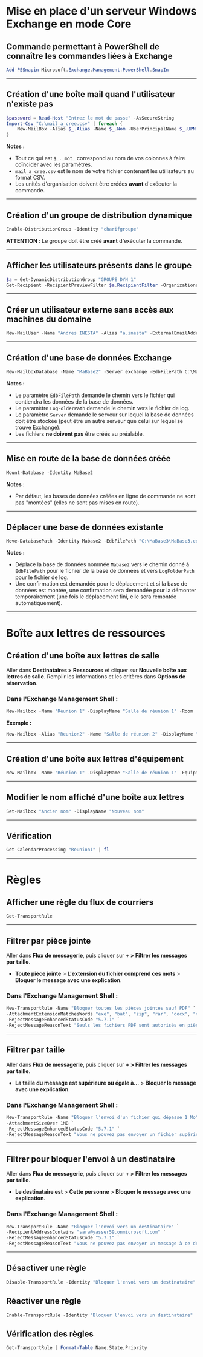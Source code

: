 # Mise en place d'un serveur Windows Exchange en mode Core

## Commande permettant à PowerShell de connaître les commandes liées à Exchange
```powershell
Add-PSSnapin Microsoft.Exchange.Management.PowerShell.SnapIn
```

---

## Création d'une boîte mail quand l'utilisateur n'existe pas
```powershell
$password = Read-Host "Entrez le mot de passe" -AsSecureString
Import-Csv "C:\mail_a_cree.csv" | foreach {
    New-MailBox -Alias $_.Alias -Name $_.Nom -UserPrincipalName $_.UPN -OrganizationalUnit $_.UNITOU -Password $password
}
```
**Notes :**
- Tout ce qui est `$_._mot_` correspond au nom de vos colonnes à faire coïncider avec les paramètres.
- `mail_a_cree.csv` est le nom de votre fichier contenant les utilisateurs au format CSV.
- Les unités d'organisation doivent être créées **avant** d'exécuter la commande.

---

## Création d'un groupe de distribution dynamique
```powershell
Enable-DistributionGroup -Identity "charifgroupe"
```
**ATTENTION :** Le groupe doit être créé **avant** d'exécuter la commande.

---

## Afficher les utilisateurs présents dans le groupe
```powershell
$a = Get-DynamicDistributionGroup "GROUPE DYN 1"
Get-Recipient -RecipientPreviewFilter $a.RecipientFilter -OrganizationalUnit $a.RecipientContainer
```

---

## Créer un utilisateur externe sans accès aux machines du domaine
```powershell
New-MailUser -Name "Andres INESTA" -Alias "a.inesta" -ExternalEmailAddress "a.inesta@gmail.com" -FirstName Andres -LastName INESTA -UserPrincipalName a.inesta@M2i.local -Password (ConvertTo-SecureString -String "Azerty1" -AsPlainText -Force)
```

---

## Création d'une base de données Exchange
```powershell
New-MailboxDatabase -Name "MaBase2" -Server exchange -EdbFilePath C:\Mabase2\Mabase2.edb -LogFolderPath C:\Mabase2\LogBase2
```
**Notes :**
- Le paramètre `EdbFilePath` demande le chemin vers le fichier qui contiendra les données de la base de données.
- Le paramètre `LogFolderPath` demande le chemin vers le fichier de log.
- Le paramètre `Server` demande le serveur sur lequel la base de données doit être stockée (peut être un autre serveur que celui sur lequel se trouve Exchange).
- Les fichiers **ne doivent pas** être créés au préalable.

---

## Mise en route de la base de données créée
```powershell
Mount-Database -Identity MaBase2
```
**Notes :**
- Par défaut, les bases de données créées en ligne de commande ne sont pas "montées" (elles ne sont pas mises en route).

---

## Déplacer une base de données existante
```powershell
Move-DatabasePath -Identity Mabase2 -EdbFilePath "C:\MaBase3\MaBase3.edb" -LogFolderPath C:\MaBase3\LogFolder
```
**Notes :**
- Déplace la base de données nommée `Mabase2` vers le chemin donné à `EdbFilePath` pour le fichier de la base de données et vers `LogFolderPath` pour le fichier de log.
- Une confirmation est demandée pour le déplacement et si la base de données est montée, une confirmation sera demandée pour la démonter temporairement (une fois le déplacement fini, elle sera remontée automatiquement).

---

# Boîte aux lettres de ressources
## Création d'une boîte aux lettres de salle
Aller dans **Destinataires > Ressources** et cliquer sur **Nouvelle boîte aux lettres de salle**.
Remplir les informations et les critères dans **Options de réservation**.

### Dans l'Exchange Management Shell :
```powershell
New-Mailbox -Name "Réunion 1" -DisplayName "Salle de réunion 1" -Room
```
**Exemple :**
```powershell
New-Mailbox -Alias "Reunion2" -Name "Salle de réunion 2" -DisplayName "Salle de réunion 2" -UserPrincipalName "reunion2@afci.local" –Room
```

---

## Création d'une boîte aux lettres d'équipement
```powershell
New-Mailbox -Name "Réunion 1" -DisplayName "Salle de réunion 1" -Equipment
```

---

## Modifier le nom affiché d'une boîte aux lettres
```powershell
Set-Mailbox "Ancien nom" -DisplayName "Nouveau nom"
```

---

## Vérification
```powershell
Get-CalendarProcessing "Reunion1" | fl
```

---

# Règles
## Afficher une règle du flux de courriers
```powershell
Get-TransportRule
```

---

## Filtrer par pièce jointe
Aller dans **Flux de messagerie**, puis cliquer sur **+ > Filtrer les messages par taille**.
- **Toute pièce jointe** > **L'extension du fichier comprend ces mots** > **Bloquer le message avec une explication**.

### Dans l'Exchange Management Shell :
```powershell
New-TransportRule -Name "Bloquer toutes les pièces jointes sauf PDF" `
-AttachmentExtensionMatchesWords "exe", "bat", "zip", "rar", "docx", "xlsx", "pptx", "txt" `
-RejectMessageEnhancedStatusCode "5.7.1" `
-RejectMessageReasonText "Seuls les fichiers PDF sont autorisés en pièce jointe."
```

---

## Filtrer par taille
Aller dans **Flux de messagerie**, puis cliquer sur **+ > Filtrer les messages par taille**.
- **La taille du message est supérieure ou égale à...** > **Bloquer le message avec une explication**.

### Dans l'Exchange Management Shell :
```powershell
New-TransportRule -Name "Bloquer l'envoi d'un fichier qui dépasse 1 Mo" `
-AttachmentSizeOver 1MB `
-RejectMessageEnhancedStatusCode "5.7.1" `
-RejectMessageReasonText "Vous ne pouvez pas envoyer un fichier supérieur à 1 Mo."
```

---

## Filtrer pour bloquer l'envoi à un destinataire
Aller dans **Flux de messagerie**, puis cliquer sur **+ > Filtrer les messages par taille**.
- **Le destinataire est** > **Cette personne** > **Bloquer le message avec une explication**.

### Dans l'Exchange Management Shell :
```powershell
New-TransportRule -Name "Bloquer l'envoi vers un destinataire" `
-RecipientAddressContains "sara@yasser59.onmicrosoft.com" `
-RejectMessageEnhancedStatusCode "5.7.1" `
-RejectMessageReasonText "Vous ne pouvez pas envoyer un message à ce destinataire."
```

---

## Désactiver une règle
```powershell
Disable-TransportRule -Identity "Bloquer l'envoi vers un destinataire"
```

## Réactiver une règle
```powershell
Enable-TransportRule -Identity "Bloquer l'envoi vers un destinataire"
```

## Vérification des règles
```powershell
Get-TransportRule | Format-Table Name,State,Priority
```

